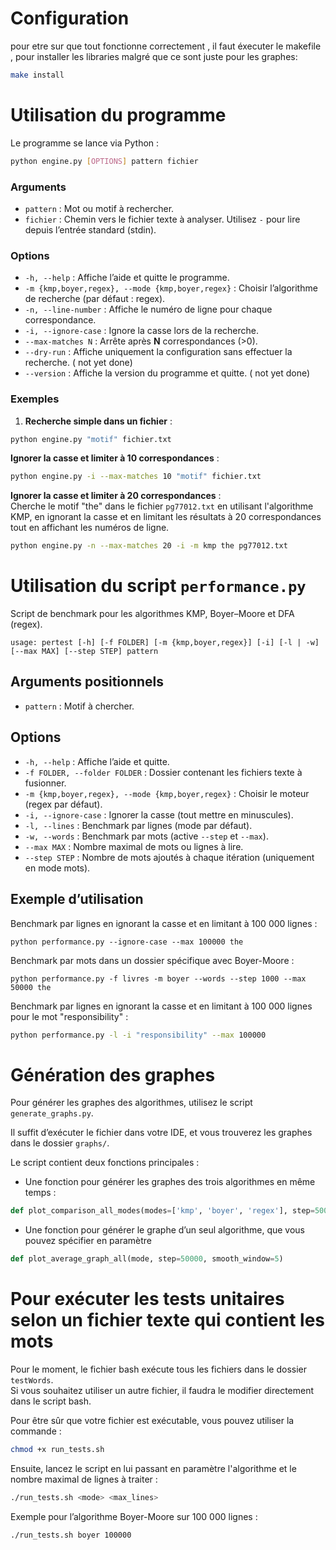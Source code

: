 # Configuration
pour etre sur que tout fonctionne correctement , il faut éxecuter le makefile , pour installer les libraries malgré que ce sont juste pour les graphes:
```bash
make install
```
# Utilisation du programme

Le programme se lance via Python :

```bash
python engine.py [OPTIONS] pattern fichier
```

### Arguments

- `pattern` : Mot ou motif à rechercher.  
- `fichier` : Chemin vers le fichier texte à analyser. Utilisez `-` pour lire depuis l’entrée standard (stdin).

### Options

- `-h, --help` : Affiche l’aide et quitte le programme.  
- `-m {kmp,boyer,regex}, --mode {kmp,boyer,regex}` : Choisir l’algorithme de recherche (par défaut : regex).  
- `-n, --line-number` : Affiche le numéro de ligne pour chaque correspondance.  
- `-i, --ignore-case` : Ignore la casse lors de la recherche.  
- `--max-matches N` : Arrête après **N** correspondances (>0).  
- `--dry-run` : Affiche uniquement la configuration sans effectuer la recherche.  ( not yet done)
- `--version` : Affiche la version du programme et quitte. ( not yet done)

### Exemples

1. **Recherche simple dans un fichier** :
```bash
python engine.py "motif" fichier.txt
```

**Ignorer la casse et limiter à 10 correspondances** :
```bash
python engine.py -i --max-matches 10 "motif" fichier.txt
```


**Ignorer la casse et limiter à 20 correspondances** :  
Cherche le motif "the" dans le fichier `pg77012.txt` en utilisant l'algorithme KMP, en ignorant la casse et en limitant les résultats à 20 correspondances tout en affichant les numéros de ligne.

```bash
python engine.py -n --max-matches 20 -i -m kmp the pg77012.txt
```


# Utilisation du script `performance.py`

Script de benchmark pour les algorithmes KMP, Boyer–Moore et DFA (regex).

```
usage: pertest [-h] [-f FOLDER] [-m {kmp,boyer,regex}] [-i] [-l | -w] [--max MAX] [--step STEP] pattern
```

## Arguments positionnels
- `pattern` : Motif à chercher.

## Options
- `-h, --help` : Affiche l’aide et quitte.
- `-f FOLDER, --folder FOLDER` : Dossier contenant les fichiers texte à fusionner.
- `-m {kmp,boyer,regex}, --mode {kmp,boyer,regex}` : Choisir le moteur (regex par défaut).
- `-i, --ignore-case` : Ignorer la casse (tout mettre en minuscules).
- `-l, --lines` : Benchmark par lignes (mode par défaut).
- `-w, --words` : Benchmark par mots (active `--step` et `--max`).
- `--max MAX` : Nombre maximal de mots ou lignes à lire.
- `--step STEP` : Nombre de mots ajoutés à chaque itération (uniquement en mode mots).

## Exemple d’utilisation

Benchmark par lignes en ignorant la casse et en limitant à 100 000 lignes :

```
python performance.py --ignore-case --max 100000 the
```

Benchmark par mots dans un dossier spécifique avec Boyer-Moore :

```
python performance.py -f livres -m boyer --words --step 1000 --max 50000 the
```

Benchmark par lignes en ignorant la casse et en limitant à 100 000 lignes pour le mot "responsibility" :
```bash
python performance.py -l -i "responsibility" --max 100000  
```

# Génération des graphes

Pour générer les graphes des algorithmes, utilisez le script `generate_graphs.py`.

Il suffit d’exécuter le fichier dans votre IDE, et vous trouverez les graphes dans le dossier `graphs/`.

Le script contient deux fonctions principales :

- Une fonction pour générer les graphes des trois algorithmes en même temps :

```python
def plot_comparison_all_modes(modes=['kmp', 'boyer', 'regex'], step=50000, smooth_window=5)
```
- Une fonction pour générer le graphe d’un seul algorithme, que vous pouvez spécifier en paramètre
```python
def plot_average_graph_all(mode, step=50000, smooth_window=5)
```

# Pour exécuter les tests unitaires selon un fichier texte qui contient les mots

Pour le moment, le fichier bash exécute tous les fichiers dans le dossier `testWords`.  
Si vous souhaitez utiliser un autre fichier, il faudra le modifier directement dans le script bash.

Pour être sûr que votre fichier est exécutable, vous pouvez utiliser la commande :
```bash
chmod +x run_tests.sh
```
Ensuite, lancez le script en lui passant en paramètre l'algorithme et le nombre maximal de lignes à traiter :
```bash
./run_tests.sh <mode> <max_lines>
```
Exemple pour l’algorithme Boyer-Moore sur 100 000 lignes :
```bash
./run_tests.sh boyer 100000
```

